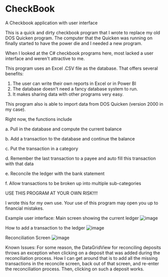 # CheckBook
A Checkbook application with user interface

This is a quick and dirty checkbook program that I wrote to replace my old DOS Quicken program. 
The computer that the Quicken was running on finally started to have the power die and I needed a new program.

When I looked at the C# checkbook programs here, most lacked a user interface and weren't attractive to me.

This program uses an Excel .CSV file as the database. That offers several benefits:
1. The user can write their own reports in Excel or in Power BI
2. The database doesn't need a fancy database system to run.
3. It makes sharing data with other programs very easy.

This program also is able to import data from DOS Quicken (version 2000 in my case).

Right now, the functions include

a. Pull in the database and compute the current balance

b. Add a transaction to the database and continue the balance

c. Put the transaction in a category

d. Remember the last transaction to a payee and auto fill this transaction with that data

e. Reconcile the ledger with the bank statement

f. Allow transactions to be broken up into multiple sub-categories


USE THIS PROGRAM AT YOUR OWN RISK!!!!

I wrote this for my own use. Your use of this program may open you up to financial mistakes. 

Example user interface:
Main screen showing the current ledger
![image](https://user-images.githubusercontent.com/16313413/146239323-5940c335-1ecf-4a84-9836-9fa6c4773af9.png)

How to add a transaction to the ledger
![image](https://user-images.githubusercontent.com/16313413/146238391-ca0f7922-11b8-47d2-83a2-e1500f2618cb.png)

Reconciliation Screen
![image](https://user-images.githubusercontent.com/16313413/146239192-ae597906-a078-4f34-9d22-146265c3323e.png)




Known Issues:
For some reason, the DataGridView for reconciling deposits throws an exception when clicking on a deposit that was 
added during the reconciliation process. How I can get around that is to add all the missing transactions in the 
reconcile screen, back out of that screen, and re-enter the reconciliation process. Then, clicking on such a deposit works.
